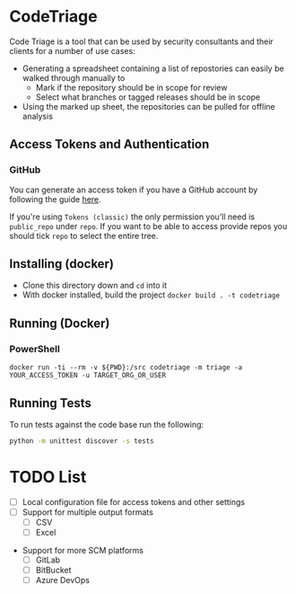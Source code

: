 # CodeTriage

Code Triage is a tool that can be used by security consultants and their clients for a number of use cases:

- Generating a spreadsheet containing a list of repostories can easily be walked through manually to
    - Mark if the repository should be in scope for review
    - Select what branches or tagged releases should be in scope
- Using the marked up sheet, the repositories can be pulled for offline analysis

## Access Tokens and Authentication

### GitHub

You can generate an access token if you have a GitHub account by following the guide [here](https://docs.github.com/en/authentication/keeping-your-account-and-data-secure/managing-your-personal-access-tokens).

If you're using `Tokens (classic)` the only permission you'll need is `public_repo` under `repo`. If you want to be able to access provide repos you should tick `repo` to select the entire tree.

## Installing (docker)

- Clone this directory down and `cd` into it
- With docker installed, build the project `docker build . -t codetriage`

## Running (Docker)

### PowerShell

`docker run -ti --rm -v ${PWD}:/src codetriage -m triage -a YOUR_ACCESS_TOKEN -u TARGET_ORG_OR_USER`

## Running Tests

To run tests against the code base run the following:

```bash
python -m unittest discover -s tests
```

# TODO List

- [ ] Local configuration file for access tokens and other settings
- [ ] Support for multiple output formats
    - [ ] CSV
    - [ ] Excel
- Support for more SCM platforms
    - [ ] GitLab
    - [ ] BitBucket
    - [ ] Azure DevOps